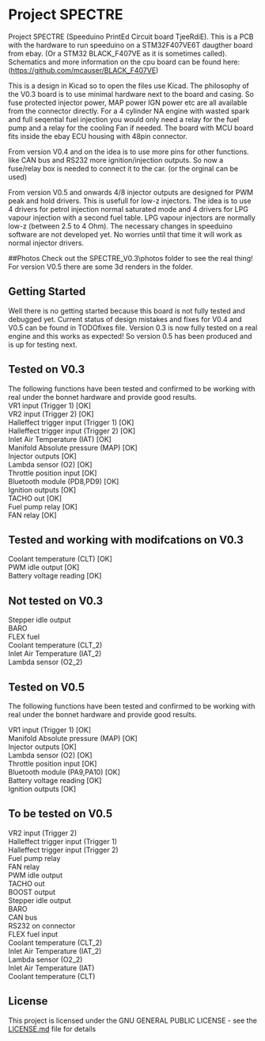 # Project SPECTRE
Project SPECTRE	(Speeduino PrintEd Circuit board TjeeRdiE). This is a PCB with the hardware to run speeduino on a STM32F407VE6T daugther board from ebay. (Or a STM32 BLACK_F407VE as it is sometimes called). Schematics and more information on the cpu board can be found here: (https://github.com/mcauser/BLACK_F407VE) 

This is a design in Kicad so to open the files use Kicad. The philosophy of the V0.3 board is to use minimal hardware next to the board and casing. So fuse protected injector power, MAP power IGN power etc are all available from the connector directly. For a 4 cylinder NA engine with wasted spark and full seqential fuel injection you would only need a relay for the fuel pump and a relay for the cooling Fan if needed. The board with MCU board fits inside the ebay ECU housing with 48pin connector.

From version V0.4 and on the idea is to use more pins for other functions. like CAN bus and RS232 more ignition/injection outputs. So now a fuse/relay box is needed to connect it to the car. (or the orginal can be used)

From version V0.5 and onwards 4/8 injector outputs are designed for PWM peak and hold drivers. This is usefull for low-z injectors. The idea is to use 4 drivers for petrol injection normal saturated mode and 4 drivers for LPG vapour injection with a second fuel table. LPG vapour injectors are normally low-z (between 2.5 to 4 Ohm). The necessary changes in speeduino software are not developed yet. No worries until that time it will work as normal injector drivers. 


##Photos
Check out the SPECTRE_V0.3\photos folder to see the real thing! For version V0.5 there are some 3d renders in the folder.

## Getting Started
Well there is no getting started because this board is not fully tested and debugged yet. Current status of design mistakes and fixes for V0.4 and V0.5 can be found in TODOfixes file. Version 0.3 is now fully tested on a real engine and this works as expected! So version 0.5 has been produced and is up for testing next. 

## Tested on V0.3
The following functions have been tested and confirmed to be working with real under the bonnet hardware and provide good results.<br/> 
VR1 input (Trigger 1) [OK] <br/> 
VR2 input (Trigger 2) [OK]<br/> 
Halleffect trigger input (Trigger 1) [OK]<br/>
Halleffect trigger input (Trigger 2) [OK]<br/>
Inlet Air Temperature (IAT) [OK]<br/>
Manifold Absolute pressure (MAP) [OK]<br/>
Injector outputs [OK]<br/>
Lambda sensor (O2) [OK]<br/>
Throttle position input [OK]<br/>
Bluetooth module (PD8,PD9) [OK]<br/>
Ignition outputs [OK]<br/> 
TACHO out [OK]<br/>
Fuel pump relay [OK]<br/>
FAN relay [OK]<br/>

## Tested and working with modifcations on V0.3
Coolant temperature (CLT) [OK]<br/>
PWM idle output [OK]<br/>
Battery voltage reading [OK]<br/> 

## Not tested on V0.3
Stepper idle output<br/> 
BARO <br/>
FLEX fuel <br/>
Coolant temperature (CLT_2) <br/>
Inlet Air Temperature (IAT_2) <br/>
Lambda sensor (O2_2) <br/>

## Tested on V0.5
The following functions have been tested and confirmed to be working with real under the bonnet hardware and provide good results.<br/> 

VR1 input (Trigger 1) [OK] <br/> 
Manifold Absolute pressure (MAP) [OK]<br/>
Injector outputs [OK]<br/>
Lambda sensor (O2) [OK]<br/>
Throttle position input [OK]<br/>
Bluetooth module (PA9,PA10) [OK]<br/>
Battery voltage reading [OK]<br/> 
Ignition outputs [OK]<br/> 

## To be tested on V0.5
VR2 input (Trigger 2)<br/> 
Halleffect trigger input (Trigger 1)<br/>
Halleffect trigger input (Trigger 2)<br/>
Fuel pump relay<br/>
FAN relay<br/>
PWM idle output<br/>
TACHO out<br/>
BOOST output<br/>
Stepper idle output<br/> 
BARO <br/>
CAN bus<br/>
RS232 on connector<br/>
FLEX fuel input<br/>
Coolant temperature (CLT_2) <br/>
Inlet Air Temperature (IAT_2) <br/>
Lambda sensor (O2_2) <br/>
Inlet Air Temperature (IAT)<br/>
Coolant temperature (CLT)<br/>

## License
This project is licensed under the GNU GENERAL PUBLIC LICENSE - see the [LICENSE.md](LICENSE.md) file for details


